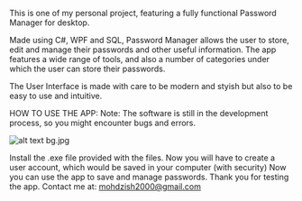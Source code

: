 This is one of my personal project, featuring a fully functional Password Manager for desktop.

Made using C#, WPF and SQL, Password Manager allows the user to store, edit and manage their passwords and other useful information. The app features a wide range of tools, and also a number of categories under which the user can store their passwords.

The User Interface is made with care to be modern and styish but also to be easy to use and intuitive.

HOW TO USE THE APP: Note: The software is still in the development process, so you might encounter bugs and errors.

![alt text](https://github.com/MohdZish/Password-Manager-App/bg.jpg?raw=true)
bg.jpg

Install the .exe file provided with the files.
Now you will have to create a user account, which would be saved in your computer (with security)
Now you can use the app to save and manage passwords.
Thank you for testing the app. Contact me at: mohdzish2000@gmail.com
